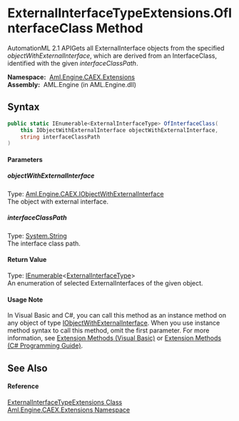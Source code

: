 ExternalInterfaceTypeExtensions.OfInterfaceClass Method
=======================================================
AutomationML 2.1 APIGets all ExternalInterface objects from the specified *objectWithExternalInterface*, which are derived from an InterfaceClass, identified with the given *interfaceClassPath*.

  **Namespace:**  [Aml.Engine.CAEX.Extensions][1]  
  **Assembly:**  AML.Engine (in AML.Engine.dll)

Syntax
------

```csharp
public static IEnumerable<ExternalInterfaceType> OfInterfaceClass(
	this IObjectWithExternalInterface objectWithExternalInterface,
	string interfaceClassPath
)
```

#### Parameters

##### *objectWithExternalInterface*
Type: [Aml.Engine.CAEX.IObjectWithExternalInterface][2]  
The object with external interface.

##### *interfaceClassPath*
Type: [System.String][3]  
The interface class path.

#### Return Value
Type: [IEnumerable][4]&lt;[ExternalInterfaceType][5]>  
An enumeration of selected ExternalInterfaces of the given object.
#### Usage Note
In Visual Basic and C#, you can call this method as an instance method on any object of type [IObjectWithExternalInterface][2]. When you use instance method syntax to call this method, omit the first parameter. For more information, see [Extension Methods (Visual Basic)][6] or [Extension Methods (C# Programming Guide)][7].

See Also
--------

#### Reference
[ExternalInterfaceTypeExtensions Class][8]  
[Aml.Engine.CAEX.Extensions Namespace][1]  

[1]: ../README.md
[2]: ../../Aml.Engine.CAEX/IObjectWithExternalInterface/README.md
[3]: https://docs.microsoft.com/dotnet/api/system.string
[4]: https://docs.microsoft.com/dotnet/api/system.collections.generic.ienumerable-1
[5]: ../../Aml.Engine.CAEX/ExternalInterfaceType/README.md
[6]: https://docs.microsoft.com/dotnet/visual-basic/programming-guide/language-features/procedures/extension-methods
[7]: https://docs.microsoft.com/dotnet/csharp/programming-guide/classes-and-structs/extension-methods
[8]: README.md
[9]: https://www.automationml.org
[10]: ../../icons/logoShade.png